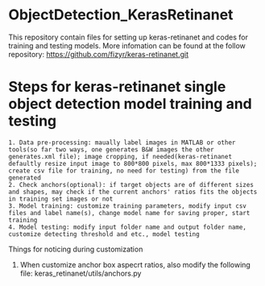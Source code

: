 # ObjectDetection_KerasRetinanet

This repository contain files for setting up keras-retinanet and codes for training and testing models.
More infomation can be found at the follow repository: https://github.com/fizyr/keras-retinanet.git

# Steps for keras-retinanet single object detection model training and testing

    1. Data pre-processing: maually label images in MATLAB or other tools(so far two ways, one generates B&W images the other generates.xml file); image cropping, if needed(keras-retinanet defaultly resize input image to 800*800 pixels, max 800*1333 pixels); create csv file for training, no need for testing) from the file generated
    2. Check anchors(optional): if target objects are of different sizes and shapes, may check if the current anchors' ratios fits the objects in training set images or not
    3. Model training: customize training parameters, modify input csv files and label name(s), change model name for saving proper, start training
    4. Model testing: modify input folder name and output folder name, customize detecting threshold and etc., model testing
   

Things for noticing during customization
1. When customize anchor box aspecrt ratios, also modify the following file: keras_retinanet/utils/anchors.py




